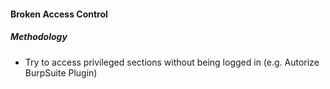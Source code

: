 #### Broken Access Control

##### Methodology
- Try to access privileged sections without being logged in (e.g. Autorize BurpSuite Plugin)
